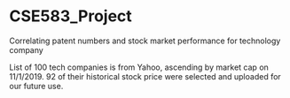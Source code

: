 # CSE583_Project
Correlating patent numbers and stock market performance for technology company 

List of 100 tech companies is from Yahoo, ascending by market cap on 11/1/2019.
92 of their historical stock price were selected and uploaded for our future use.
